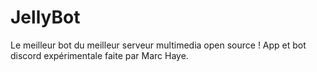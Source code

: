 # JellyBot
Le meilleur bot du meilleur serveur multimedia open source ! App et bot discord expérimentale faite par Marc Haye.

